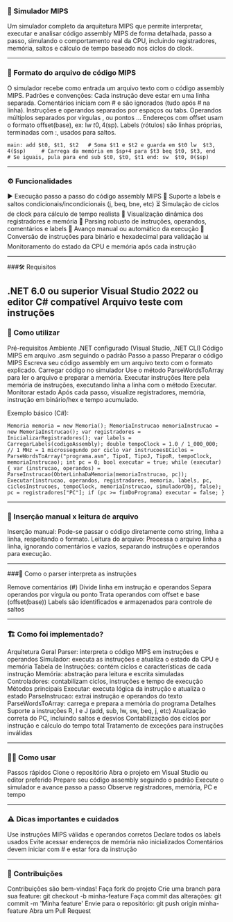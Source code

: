 ### 🚀 Simulador MIPS

Um simulador completo da arquitetura MIPS que permite interpretar, executar e analisar código assembly MIPS de forma detalhada, passo a passo, simulando o comportamento real da CPU, incluindo registradores, memória, saltos e cálculo de tempo baseado nos ciclos do clock.

---
### 📄 Formato do arquivo de código MIPS

O simulador recebe como entrada um arquivo texto com o código assembly MIPS.
Padrões e convenções:
Cada instrução deve estar em uma linha separada.
Comentários iniciam com # e são ignorados (tudo após # na linha).
Instruções e operandos separados por espaços ou tabs.
Operandos múltiplos separados por vírgulas , ou pontos ...
Endereços com offset usam o formato offset(base), ex: lw $t0, 4($sp).
Labels (rótulos) são linhas próprias, terminadas com :, usados para saltos.

``main:
    add $t0, $t1, $t2   # Soma $t1 e $t2 e guarda em $t0
    lw  $t3, 4($sp)     # Carrega da memória em $sp+4 para $t3
    beq $t0, $t3, end   # Se iguais, pula para end
    sub $t0, $t0, $t1
end:
    sw  $t0, 0($sp)``
    
---

### ⚙️ Funcionalidades

▶️ Execução passo a passo do código assembly MIPS
🔀 Suporte a labels e saltos condicionais/incondicionais (j, beq, bne, etc)
⏳ Simulação de ciclos de clock para cálculo de tempo realista
🧮 Visualização dinâmica dos registradores e memória
📝 Parsing robusto de instruções, operandos, comentários e labels
🔄 Avanço manual ou automático da execução
💾 Conversão de instruções para binário e hexadecimal para validação
📊 Monitoramento do estado da CPU e memória após cada instrução

---

###🛠️ Requisitos

.NET 6.0 ou superior
Visual Studio 2022 ou editor C# compatível
Arquivo teste com instruções
---
### 🚀 Como utilizar

Pré-requisitos
Ambiente .NET configurado (Visual Studio, .NET CLI)
Código MIPS em arquivo .asm seguindo o padrão
Passo a passo
Preparar o código MIPS
Escreva seu código assembly em um arquivo texto com o formato explicado.
Carregar código no simulador
Use o método ParseWordsToArray para ler o arquivo e preparar a memória.
Executar instruções
Itere pela memória de instruções, executando linha a linha com o método Executar.
Monitorar estado
Após cada passo, visualize registradores, memória, instrução em binário/hex e tempo acumulado.

Exemplo básico (C#):

``Memoria memoria = new Memoria();
MemoriaInstrucao memoriaInstrucao = new MemoriaInstrucao();
var registradores = InicializarRegistradores();
var labels = CarregarLabels(codigoAssembly);
double tempoClock = 1.0 / 1_000_000; // 1 MHz = 1 microssegundo por ciclo
var instrucoesECiclos = ParseWordsToArray("programa.asm", TipoI, TipoJ, TipoR, tempoClock, memoriaInstrucao);
int pc = 0;
bool executar = true;
while (executar) {
    var (instrucao, operandos) = ParseInstrucao(ObterLinhaDaMemoria(memoriaInstrucao, pc));
    Executar(instrucao, operandos, registradores, memoria, labels, pc, ciclosInstrucoes, tempoClock, memoriaInstrucao, simuladorObj, false);
    pc = registradores["PC"];
    if (pc >= fimDoPrograma) executar = false;
}``

---

### 📂 Inserção manual x leitura de arquivo

Inserção manual: Pode-se passar o código diretamente como string, linha a linha, respeitando o formato.
Leitura do arquivo: Processa o arquivo linha a linha, ignorando comentários e vazios, separando instruções e operandos para execução.

---

###🧩 Como o parser interpreta as instruções 

Remove comentários (#)
Divide linha em instrução e operandos
Separa operandos por vírgula ou ponto
Trata operandos com offset e base (offset(base))
Labels são identificados e armazenados para controle de saltos

---

### 🏗️ Como foi implementado?

Arquitetura Geral
Parser: interpreta o código MIPS em instruções e operandos
Simulador: executa as instruções e atualiza o estado da CPU e memória
Tabela de Instruções: contém ciclos e características de cada instrução
Memória: abstração para leitura e escrita simuladas
Controladores: contabilizam ciclos, instruções e tempo de execução
Métodos principais
Executar: executa lógica da instrução e atualiza o estado
ParseInstrucao: extrai instrução e operandos do texto
ParseWordsToArray: carrega e prepara a memória do programa
Detalhes
Suporte a instruções R, I e J (add, sub, lw, sw, beq, j, etc)
Atualização correta do PC, incluindo saltos e desvios
Contabilização dos ciclos por instrução e cálculo do tempo total
Tratamento de exceções para instruções inválidas

---

### 🧑‍💻 Como usar
Passos rápidos
Clone o repositório
Abra o projeto em Visual Studio ou editor preferido
Prepare seu código assembly seguindo o padrão
Execute o simulador e avance passo a passo
Observe registradores, memória, PC e tempo

---
### ⚠️ Dicas importantes e cuidados

Use instruções MIPS válidas e operandos corretos
Declare todos os labels usados
Evite acessar endereços de memória não inicializados
Comentários devem iniciar com # e estar fora da instrução

---

### 🤝 Contribuições

Contribuições são bem-vindas!
Faça fork do projeto
Crie uma branch para sua feature: git checkout -b minha-feature
Faça commit das alterações: git commit -m 'Minha feature'
Envie para o repositório: git push origin minha-feature
Abra um Pull Request
